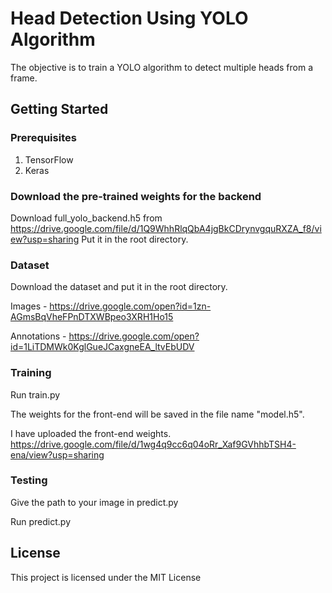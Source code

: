 # Head Detection Using YOLO Algorithm
The objective is to train a YOLO algorithm to detect multiple heads from a frame.

## Getting Started
### Prerequisites
1. TensorFlow
2. Keras

### Download the pre-trained weights for the backend
Download full_yolo_backend.h5 from https://drive.google.com/file/d/1Q9WhhRlqQbA4jgBkCDrynvgquRXZA_f8/view?usp=sharing
Put it in the root directory.
### Dataset
 Download the dataset and put it in the root directory.
 
 Images      - https://drive.google.com/open?id=1zn-AGmsBqVheFPnDTXWBpeo3XRH1Ho15
 
 Annotations - https://drive.google.com/open?id=1LiTDMWk0KglGueJCaxgneEA_ltvEbUDV
 
### Training
Run train.py

The weights for the front-end will be saved in the file name "model.h5".

I have uploaded the front-end weights.
https://drive.google.com/file/d/1wg4q9cc6q04oRr_Xaf9GVhhbTSH4-ena/view?usp=sharing


### Testing
Give the path to your image in predict.py

Run predict.py

## License
This project is licensed under the MIT License 

